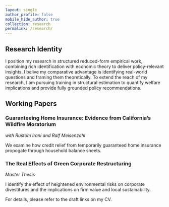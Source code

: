 ```yaml
---
layout: single
author_profile: false
mobile_hide_author: true
collection: research
permalink: /research/
---
```

## Research Identity
I position my research in structured reduced-form empirical work, combining rich identification with economic theory to deliver policy-relevant insights. I belive my comparative advantage is identifying real-world questions and framing them theoretically. To extend the reach of my research, I am pursuing training in structural estimation to quantify welfare implications and provide fully grounded policy recommendations.

## Working Papers

### Guaranteeing Home Insurance: Evidence from California’s Wildfire Moratorium
*with Rustom Irani and Ralf Meisenzahl*

We examine how credit relief from temporarily guaranteed home insurance propogate through household balance sheets.

### The Real Effects of Green Corporate Restructuring
*Master Thesis*

I identify the effect of heightened environmental risks on corporate divestitures and the implications on firm value and local sustainability.

For details, please refer to the draft links on my CV.
